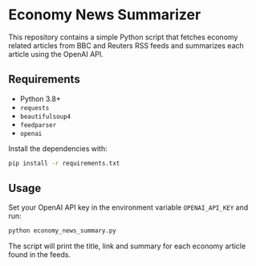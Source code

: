 # Economy News Summarizer

This repository contains a simple Python script that fetches economy related
articles from BBC and Reuters RSS feeds and summarizes each article using the
OpenAI API.

## Requirements

- Python 3.8+
- `requests`
- `beautifulsoup4`
- `feedparser`
- `openai`

Install the dependencies with:

```bash
pip install -r requirements.txt
```

## Usage

Set your OpenAI API key in the environment variable `OPENAI_API_KEY` and run:

```bash
python economy_news_summary.py
```

The script will print the title, link and summary for each economy article found
in the feeds.
